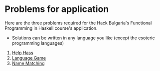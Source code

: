 # Problems for application
Here are the three problems required for the Hack Bulgaria's Functional Programming in Haskell course's application.

* Solutions can be written in any language you like (except the esoteric programming languages)

1. [Help Hass](./01-HelpHass/README.md)
2. [Language Game](./02-LanguageGame/README.md)
3. [Name Matching](./03-NameMatching/README.md)

